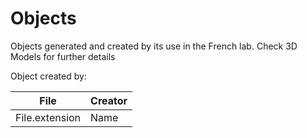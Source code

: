 # Objects
Objects generated and created by its use in the French lab. Check 3D Models for further details

Object created by:

| File  | Creator |
| ------------- | ------------- |
| File.extension  | Name  |

